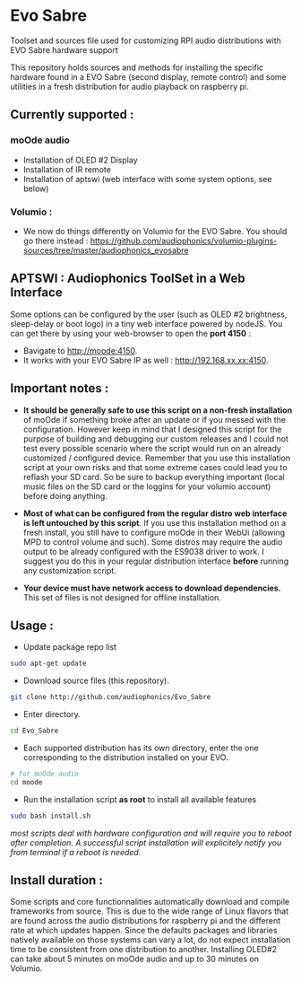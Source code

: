 # Evo Sabre
Toolset and sources file used for customizing RPI audio distributions with EVO Sabre hardware support 

This repository holds sources and methods for installing the specific hardware found in a EVO Sabre (second display, remote control) and some utilities in a fresh distribution for audio playback on raspberry pi. 

## Currently supported : 
  
### moOde audio
* Installation of OLED #2 Display
* Installation of IR remote
* Installation of aptswi (web interface with some system options, see below) 

### Volumio : 
* We now do things differently on Volumio for the EVO Sabre. You should go there instead : https://github.com/audiophonics/volumio-plugins-sources/tree/master/audiophonics_evosabre

## APTSWI : Audiophonics ToolSet in a Web Interface
Some options can be configured by the user (such as OLED #2 brightness, sleep-delay or boot logo) in a tiny web interface powered by nodeJS. 
You can get there by using your web-browser to open the **port 4150** : 
* Bavigate to [http://moode:4150](http://moode:4150.). 
* It works with your EVO Sabre IP as well : http://192.168.xx.xx:4150.


## Important notes : 
* **It should be generally safe to use this script on a non-fresh installation** of moOde if something broke after an update or if you messed with the configuration. However keep in mind that I designed this script for the purpose of building and debugging our custom releases and I could not test every possible scenario where the script would run on an already customized / configured device. Remember that you use this installation script at your own risks and that some extreme cases could lead you to reflash your SD card. So be sure to backup everything important (local music files on the SD card or the loggins for your volumio account) before doing anything. 


* **Most of what can be configured from the regular distro web interface is left untouched by this script**. If you use this installation method on a fresh install, you still have to configure moOde in their WebUi (allowing MPD to control volume and such). Some distros may require the audio output to be already configured with the ES9038 driver to work. I suggest you do this in your regular distribution interface **before** running any customization script.

* **Your device must have network access to download dependencies.** This set of files is not designed for offline installation.

## Usage : 

* Update package repo list
```bash
sudo apt-get update
```

* Download source files (this repository).
```bash
git clone http://github.com/audiophonics/Evo_Sabre
```
* Enter directory.
```bash
cd Evo_Sabre
```
* Each supported distribution has its own directory, enter the one corresponding to the distribution installed on your EVO. 
```bash
# for moOde audio
cd moode
```
* Run the installation script **as root** to install all available features
```bash
sudo bash install.sh
```

*most scripts deal with hardware configuration and will require you to reboot after completion. A successful script installation will explicitely notify you from terminal if a reboot is needed.*

## Install duration :
Some scripts and core functionnalities automatically download and compile frameworks from source. This is due to the wide range of Linux flavors that are found across the audio distributions for raspberry pi and the different rate at which updates happen. Since the defaults packages and libraries natively available on those systems can vary a lot, do not expect installation time to be consistent from one distribution to another. Installing OLED#2 can take about 5 minutes on moOde audio and up to 30 minutes on Volumio. 

